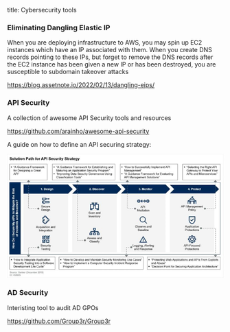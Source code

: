 title: Cybersecurity tools

### Eliminating Dangling Elastic IP

When you are deploying infrastructure to AWS, you may spin up EC2 instances which have an IP associated with them. When you create DNS records pointing to these IPs, but forget to remove the DNS records after the EC2 instance has been given a new IP or has been destroyed, you are susceptible to subdomain takeover attacks

<https://blog.assetnote.io/2022/02/13/dangling-eips/>

### API Security

A collection of awesome API Security tools and resources

<https://github.com/arainho/awesome-api-security>

A guide on how to define an API securing strategy: 

![api_strategy](assets/api_strategy.jpeg)

### AD Security

Interisting tool to audit AD GPOs 

<https://github.com/Group3r/Group3r>